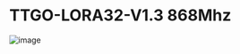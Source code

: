 # TTGO-LORA32-V1.3 868Mhz

![image](https://github.com/LilyGO/TTGO-LORA32-V2.0/blob/LilyGO-868-V1.0/images/image1.jpg)



